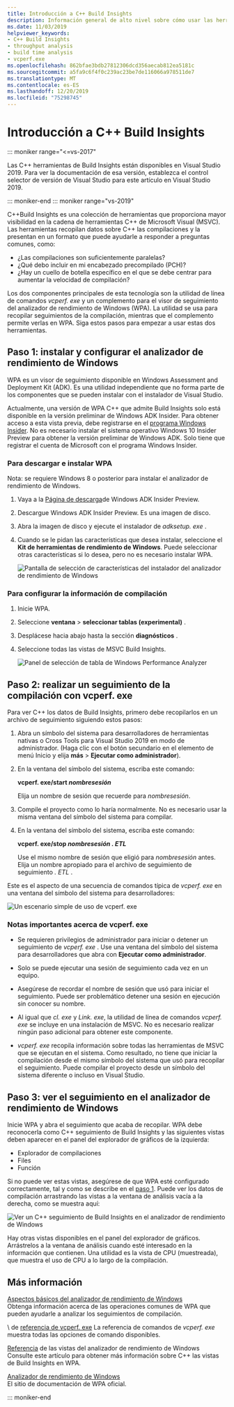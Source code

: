 ```yaml
---
title: Introducción a C++ Build Insights
description: Información general de alto nivel sobre cómo usar las herramientas de análisis de rendimiento en tiempo de compilación que forman C++ parte de la información de compilación.
ms.date: 11/03/2019
helpviewer_keywords:
- C++ Build Insights
- throughput analysis
- build time analysis
- vcperf.exe
ms.openlocfilehash: 862bfae3bdb27812306dcd356aecab812ea5181c
ms.sourcegitcommit: a5fa9c6f4f0c239ac23be7de116066a978511de7
ms.translationtype: MT
ms.contentlocale: es-ES
ms.lasthandoff: 12/20/2019
ms.locfileid: "75298745"
---
```

# <a name="get-started-with-c-build-insights"></a>Introducción a C++ Build Insights

::: moniker range="<=vs-2017"

Las C++ herramientas de Build Insights están disponibles en Visual Studio 2019. Para ver la documentación de esa versión, establezca el control selector de versión de Visual Studio para este artículo en Visual Studio 2019.

::: moniker-end
::: moniker range="vs-2019"

C++Build Insights es una colección de herramientas que proporciona mayor visibilidad en la cadena de herramientas C++ de Microsoft Visual (MSVC). Las herramientas recopilan datos sobre C++ las compilaciones y la presentan en un formato que puede ayudarle a responder a preguntas comunes, como:

- ¿Las compilaciones son suficientemente paralelas?
- ¿Qué debo incluir en mi encabezado precompilado (PCH)?
- ¿Hay un cuello de botella específico en el que se debe centrar para aumentar la velocidad de compilación?

Los dos componentes principales de esta tecnología son la utilidad de línea de comandos *vcperf. exe* y un complemento para el visor de seguimiento del analizador de rendimiento de Windows (WPA). La utilidad se usa para recopilar seguimientos de la compilación, mientras que el complemento permite verlas en WPA. Siga estos pasos para empezar a usar estas dos herramientas.

## <a name="step-1-install-and-configure-windows-performance-analyzer"></a>Paso 1: instalar y configurar el analizador de rendimiento de Windows

WPA es un visor de seguimiento disponible en Windows Assessment and Deployment Kit (ADK). Es una utilidad independiente que no forma parte de los componentes que se pueden instalar con el instalador de Visual Studio.

Actualmente, una versión de WPA C++ que admite Build Insights solo está disponible en la versión preliminar de Windows ADK Insider. Para obtener acceso a esta vista previa, debe registrarse en el [programa Windows Insider](https://insider.windows.com). No es necesario instalar el sistema operativo Windows 10 Insider Preview para obtener la versión preliminar de Windows ADK. Solo tiene que registrar el cuenta de Microsoft con el programa Windows Insider.

### <a name="to-download-and-install-wpa"></a>Para descargar e instalar WPA

Nota: se requiere Windows 8 o posterior para instalar el analizador de rendimiento de Windows.

1. Vaya a la [Página de descarga](https://www.microsoft.com/en-us/software-download/windowsinsiderpreviewADK)de Windows ADK Insider Preview.

1. Descargue Windows ADK Insider Preview. Es una imagen de disco.

1. Abra la imagen de disco y ejecute el instalador de *adksetup. exe* .

1. Cuando se le pidan las características que desea instalar, seleccione el **Kit de herramientas de rendimiento de Windows**. Puede seleccionar otras características si lo desea, pero no es necesario instalar WPA.

   ![Pantalla de selección de características del instalador del analizador de rendimiento de Windows](media/wpa-installation.png)

### <a name="configuration-steps"></a>Para configurar la información de compilación

1. Inicie WPA.

1. Seleccione **ventana** > **seleccionar tablas (experimental)** .

1. Desplácese hacia abajo hasta la sección **diagnósticos** .

1. Seleccione todas las vistas de MSVC Build Insights.

   ![Panel de selección de tabla de Windows Performance Analyzer](media/wpa-configuration.png)

## <a name="step-2-trace-your-build-with-vcperfexe"></a>Paso 2: realizar un seguimiento de la compilación con vcperf. exe

Para ver C++ los datos de Build Insights, primero debe recopilarlos en un archivo de seguimiento siguiendo estos pasos:

1. Abra un símbolo del sistema para desarrolladores de herramientas nativas o Cross Tools para Visual Studio 2019 en modo de administrador. (Haga clic con el botón secundario en el elemento de menú Inicio y elija **más** > **Ejecutar como administrador**).

1. En la ventana del símbolo del sistema, escriba este comando:

   **vcperf. exe/start _nombresesión_**

   Elija un nombre de sesión que recuerde para *nombresesión*.

1. Compile el proyecto como lo haría normalmente. No es necesario usar la misma ventana del símbolo del sistema para compilar.

1. En la ventana del símbolo del sistema, escriba este comando:

   **vcperf. exe/stop _nombresesión_ _. ETL_**

   Use el mismo nombre de sesión que eligió para *nombresesión* antes. Elija un nombre apropiado para el archivo de seguimiento de seguimiento *. ETL* .

Este es el aspecto de una secuencia de comandos típica de *vcperf. exe* en una ventana del símbolo del sistema para desarrolladores:

![Un escenario simple de uso de vcperf. exe](media/vcperf-simple-usage.png)

### <a name="important-notes-about-vcperfexe"></a>Notas importantes acerca de vcperf. exe

- Se requieren privilegios de administrador para iniciar o detener un seguimiento de *vcperf. exe* . Use una ventana del símbolo del sistema para desarrolladores que abra con **Ejecutar como administrador**.

- Solo se puede ejecutar una sesión de seguimiento cada vez en un equipo.

- Asegúrese de recordar el nombre de sesión que usó para iniciar el seguimiento. Puede ser problemático detener una sesión en ejecución sin conocer su nombre.

- Al igual que *cl. exe* y *Link. exe*, la utilidad de línea de comandos *vcperf. exe* se incluye en una instalación de MSVC. No es necesario realizar ningún paso adicional para obtener este componente.

- *vcperf. exe* recopila información sobre todas las herramientas de MSVC que se ejecutan en el sistema. Como resultado, no tiene que iniciar la compilación desde el mismo símbolo del sistema que usó para recopilar el seguimiento. Puede compilar el proyecto desde un símbolo del sistema diferente o incluso en Visual Studio.

## <a name="step-3-view-your-trace-in-windows-performance-analyzer"></a>Paso 3: ver el seguimiento en el analizador de rendimiento de Windows

Inicie WPA y abra el seguimiento que acaba de recopilar. WPA debe reconocerla como C++ seguimiento de Build Insights y las siguientes vistas deben aparecer en el panel del explorador de gráficos de la izquierda:

- Explorador de compilaciones
- Files
- Función

Si no puede ver estas vistas, asegúrese de que WPA esté configurado correctamente, tal y como se describe en el [paso 1](#configuration-steps). Puede ver los datos de compilación arrastrando las vistas a la ventana de análisis vacía a la derecha, como se muestra aquí:

![Ver un C++ seguimiento de Build Insights en el analizador de rendimiento de Windows](media/wpa-viewing-trace.gif)

Hay otras vistas disponibles en el panel del explorador de gráficos. Arrástrelos a la ventana de análisis cuando esté interesado en la información que contienen. Una utilidad es la vista de CPU (muestreada), que muestra el uso de CPU a lo largo de la compilación.

## <a name="more-information"></a>Más información

[Aspectos básicos del analizador de rendimiento de Windows](wpa-basics.md)\
Obtenga información acerca de las operaciones comunes de WPA que pueden ayudarle a analizar los seguimientos de compilación.

\ de [referencia de vcperf. exe](vcperf-reference.md)
La referencia de comandos de *vcperf. exe* muestra todas las opciones de comando disponibles.

[Referencia](wpa-views-reference.md) de las vistas del analizador de rendimiento de Windows\
Consulte este artículo para obtener más información sobre C++ las vistas de Build Insights en WPA.

[Analizador de rendimiento de Windows](/windows-hardware/test/wpt/windows-performance-analyzer)\
El sitio de documentación de WPA oficial.

::: moniker-end
